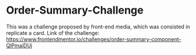 # Order-Summary-Challenge
This was a challenge proposed by front-end media, which was consisted in replicate a card.
Link of the challenge:
https://www.frontendmentor.io/challenges/order-summary-component-QlPmajDUj


